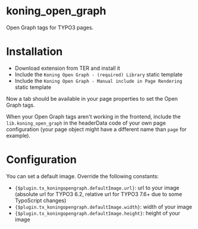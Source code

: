# koning_open_graph
Open Graph tags for TYPO3 pages.

# Installation

- Download extension from TER and install it
- Include the ``Koning Open Graph - (required) Library`` static template
- Include the ``Koning Open Graph - Manual include in Page Rendering`` static template

Now a tab should be available in your page properties to set the Open Graph tags.

When your Open Graph tags aren't working in the frontend, include the ``lib.koning_open_graph`` in the headerData code of your own page configuration (your page object might have a different name than ``page`` for example).

# Configuration

You can set a default image. Override the following constants:

- ``{$plugin.tx_koningopengraph.defaultImage.url}``: url to your image (absolute url for TYPO3 6.2, relative url for TYPO3 7.6+ due to some TypoScript changes)
- ``{$plugin.tx_koningopengraph.defaultImage.width}``: width of your image
- ``{$plugin.tx_koningopengraph.defaultImage.height}``: height of your image
